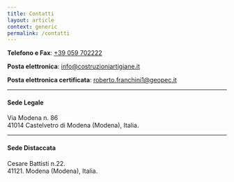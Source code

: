 ```yaml
---
title: Contatti
layout: article
context: generic
permalink: /contatti
---
```


**Telefono e Fax**: [+39 059 702222](tel:0039059702222)

**Posta elettronica**: [info@costruzioniartigiane.it](mailto:info@costruzioniartigiane.it)

**Posta elettronica certificata**: [roberto.franchini1@geopec.it](mailto:roberto.franchini1@geopec.it)

---

#### Sede Legale

Via Modena n. 86  
41014 Castelvetro di Modena (Modena), Italia.

---

#### Sede Distaccata

Cesare Battisti n.22.  
41121. Modena (Modena), Italia.
